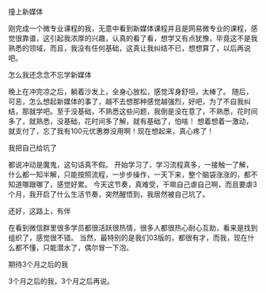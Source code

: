 撞上新媒体

刚完成一个微专业课程的我，无意中看到新媒体课程并且是网易微专业的课程，感觉很靠谱，这引起我浓厚的兴趣，认真的看了看，想学又有点犹豫，毕竟这不是我熟悉的领域，而且，我没有任何基础，这真让我纠结不已，想想算了，以后再说吧。

怎么我还念念不忘学新媒体

晚上在冲完凉之后，躺着沙发上，全身心放松，感觉浑身舒坦，太棒了。
随后，可恶，怎么想起新媒体的事了，越不去想那种感觉越强烈，好吧，为了不自我纠结，那就学吧。至于没基础，不熟悉这些问题，我倒是没在意了，不熟悉，花时间多了，就熟悉，没基础，花时间多了解，就有基础了，怕啥！
想着想着一激动，就支付了，忘了我有100元优惠劵没用啊！现在想起来，真心疼了！

我把自己给坑了

都说冲动是魔鬼，这句话真不假。
开始学习了，学习流程真多，一接触一了解，什么都一知半解，只能按照流程，一步步操作，一天下来，整个脑袋涨涨的，都不知道哪跟哪了，感觉好累。
今天这节奏，真难受，干嘛自己虐自己啊，而且要虐3个月，我开启了什么生活节奏，突然醒悟到，我居然被自己坑了。

还好，这路上，有伴

在看到微信群里很多学员都很活跃很热情，很多人都很热心耐心互助，看来是找到组织了，感觉很不错。
当然，最特别的是我们03版的，都很有才，而我，现在什么都不懂，只能潜水了，偶尔冒一下泡。

期待3个月之后的我

3个月之后的我，3个月之后再说。
